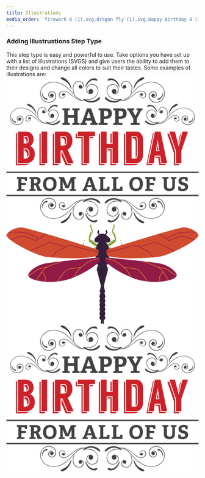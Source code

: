 ```yaml
---
title: Illustrations
media_order: 'firework 8 (1).svg,dragon fly (1).svg,Happy Birthday 8 (1).svg'
---
```


### Adding Illustrustions Step Type
This step type is easy and powerful to use. Take options you have set up with a list of illustrations (SVGS) and give users the ability to add them to their designs and change all colors to suit their tastes. Some examples of illustrations are: 
![](Happy%20Birthday%208.svg)![](dragon%20fly%20%281%29.svg)![](Happy%20Birthday%208%20%281%29.svg)


